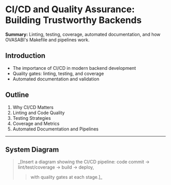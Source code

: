 # CI/CD and Quality Assurance: Building Trustworthy Backends

**Summary:** Linting, testing, coverage, automated documentation, and how OVASABI's Makefile and
pipelines work.

## Introduction

- The importance of CI/CD in modern backend development
- Quality gates: linting, testing, and coverage
- Automated documentation and validation

## Outline

1. Why CI/CD Matters
2. Linting and Code Quality
3. Testing Strategies
4. Coverage and Metrics
5. Automated Documentation and Pipelines

---

## System Diagram

> _[Insert a diagram showing the CI/CD pipeline: code commit → lint/test/coverage → build → deploy,
> > with quality gates at each stage.]_
